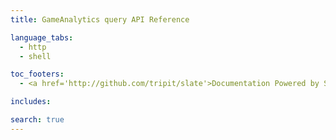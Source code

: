 ```yaml
---
title: GameAnalytics query API Reference

language_tabs:
  - http
  - shell

toc_footers:
  - <a href='http://github.com/tripit/slate'>Documentation Powered by Slate</a>

includes:

search: true
---
```


